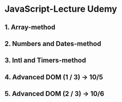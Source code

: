 # JavaScript-Lecture Udemy

## 1. Array-method

## 2. Numbers and Dates-method

## 3. Intl and Timers-method

## 4. Advanced DOM (1 / 3) -> 10/5

## 5. Advanced DOM (2 / 3) -> 10/6
